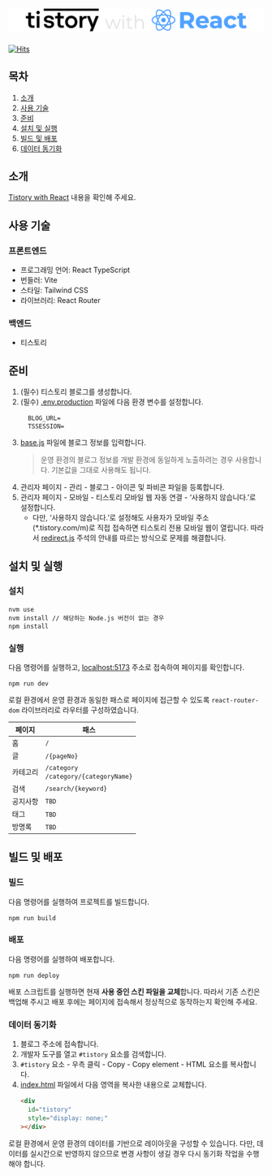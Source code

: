 <h1 align="center">
  <img src="./title.png" width="640" />
</h1>

[![Hits](https://hits.seeyoufarm.com/api/count/incr/badge.svg?url=https%3A%2F%2Fgithub.com%2Faroundus%2Ftistory-skin-template-react&count_bg=%2379C83D&title_bg=%23555555&icon=&icon_color=%23E7E7E7&title=Hits&edge_flat=false)](https://hits.seeyoufarm.com)

## 목차

1. [소개](#소개)
2. [사용 기술](#사용-기술)
3. [준비](#준비)
4. [설치 및 실행](#설치-및-실행)
5. [빌드 및 배포](#빌드-및-배포)
6. [데이터 동기화](#데이터-동기화)

## 소개

[Tistory with React](https://aroundus.github.io/tistory-with-react) 내용을 확인해 주세요.

## 사용 기술

### 프론트엔드

- 프로그래밍 언어: React TypeScript
- 번들러: Vite
- 스타일: Tailwind CSS
- 라이브러리: React Router

### 백엔드

- 티스토리

## 준비

1. (필수) 티스토리 블로그를 생성합니다.
2. (필수) [.env.production](./.env.production) 파일에 다음 환경 변수를 설정합니다.
   ```properties
     BLOG_URL=
     TSSESSION=
   ```
3. [base.js](./scripts/base.js) 파일에 블로그 정보를 입력합니다.
   > 운영 환경의 블로그 정보를 개발 환경에 동일하게 노출하려는 경우 사용합니다. 기본값을 그대로 사용해도 됩니다.
4. 관리자 페이지 - 관리 - 블로그 - 아이콘 및 파비콘 파일을 등록합니다.
5. 관리자 페이지 - 모바일 - 티스토리 모바일 웹 자동 연결 - ‘사용하지 않습니다.’로 설정합니다.
   - 다만, ‘사용하지 않습니다.’로 설정해도 사용자가 모바일 주소(\*.tistory.com/m)로 직접 접속하면 티스토리 전용 모바일 웹이 열립니다. 따라서 [redirect.js](./scripts/redirect.js) 주석의 안내를 따르는 방식으로 문제를 해결합니다.

## 설치 및 실행

### 설치

```shell
nvm use
nvm install // 해당하는 Node.js 버전이 없는 경우
npm install
```

### 실행

다음 명령어를 실행하고, [localhost:5173](http://localhost:5173) 주소로 접속하여 페이지를 확인합니다.

```shell
npm run dev
```

로컬 환경에서 운영 환경과 동일한 패스로 페이지에 접근할 수 있도록 `react-router-dom` 라이브러리로 라우터를 구성하였습니다.

| 페이지   | 패스                                        |
| -------- | ------------------------------------------- |
| 홈       | `/`                                         |
| 글       | `/{pageNo}`                                 |
| 카테고리 | `/category`<br />`/category/{categoryName}` |
| 검색     | `/search/{keyword}`                         |
| 공지사항 | `TBD`                                       |
| 태그     | `TBD`                                       |
| 방명록   | `TBD`                                       |

## 빌드 및 배포

### 빌드

다음 명령어를 실행하여 프로젝트를 빌드합니다.

```shell
npm run build
```

### 배포

다음 명령어를 실행하여 배포합니다.

```shell
npm run deploy
```

배포 스크립트를 실행하면 현재 **사용 중인 스킨 파일을 교체**합니다. 따라서 기존 스킨은 백업해 주시고 배포 후에는 페이지에 접속해서 정상적으로 동작하는지 확인해 주세요.

### 데이터 동기화

1. 블로그 주소에 접속합니다.
2. 개발자 도구를 열고 `#tistory` 요소를 검색합니다.
3. `#tistory` 요소 - 우측 클릭 - Copy - Copy element - HTML 요소를 복사합니다.
4. [index.html](./index.html) 파일에서 다음 영역을 복사한 내용으로 교체합니다.
   ```html
   <div
     id="tistory"
     style="display: none;"
   ></div>
   ```

로컬 환경에서 운영 환경의 데이터를 기반으로 레이아웃을 구성할 수 있습니다. 다만, 데이터를 실시간으로 반영하지 않으므로 변경 사항이 생길 경우 다시 동기화 작업을 수행해야 합니다.

